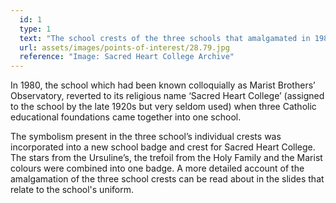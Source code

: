 ```yaml
---
  id: 1
  type: 1
  text: "The school crests of the three schools that amalgamated in 1980 to form Sacred Heart College. From top: Holy Family Convent, St Angela’s Convent and Marist Brothers’ Observatory. "
  url: assets/images/points-of-interest/28.79.jpg
  reference: "Image: Sacred Heart College Archive"
---
```


In 1980, the school which had been known colloquially as Marist Brothers’ Observatory, reverted to its religious name ‘Sacred Heart College’ (assigned to the school by the late 1920s but very seldom used) when three Catholic educational foundations came together into one school.

The symbolism present in the three school’s individual crests was incorporated into a new school badge and crest for Sacred Heart College. The stars from the Ursuline’s, the trefoil from the Holy Family and the Marist colours were combined into one badge. A more detailed account of the amalgamation of the three school crests can be read about in the slides that relate to the school's uniform.  

